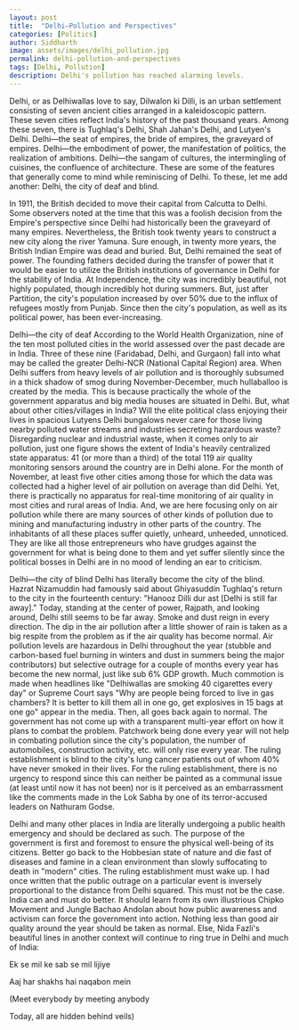 ```yaml
---
layout: post
title:  "Delhi—Pollution and Perspectives"
categories: [Politics]
author: Siddharth
image: assets/images/delhi_pollution.jpg
permalink: delhi-pollution-and-perspectives
tags: [Delhi, Pollution]
description: Delhi's pollution has reached alarming levels.
---
```

Delhi, or as Delhiwallas love to say, Dilwalon ki Dilli, is an urban settlement consisting of seven ancient cities arranged in a kaleidoscopic pattern. These seven cities reflect India's history of the past thousand years. Among these seven, there is Tughlaq's Delhi, Shah Jahan's Delhi, and Lutyen's Delhi. Delhi—the seat of empires, the bride of empires, the graveyard of empires. Delhi—the embodiment of power, the manifestation of politics, the realization of ambitions. Delhi—the sangam of cultures, the intermingling of cuisines, the confluence of architecture. These are some of the features that generally come to mind while reminiscing of Delhi. To these, let me add another: Delhi, the city of deaf and blind.

In 1911, the British decided to move their capital from Calcutta to Delhi. Some observers noted at the time that this was a foolish decision from the Empire's perspective since Delhi had historically been the graveyard of many empires. Nevertheless, the British took twenty years to construct a new city along the river Yamuna. Sure enough, in twenty more years, the British Indian Empire was dead and buried. But, Delhi remained the seat of power. The founding fathers decided during the transfer of power that it would be easier to utilize the British institutions of governance in Delhi for the stability of India. At Independence, the city was incredibly beautiful, not highly populated, though incredibly hot during summers. But, just after Partition, the city's population increased by over 50% due to the influx of refugees mostly from Punjab. Since then the city's population, as well as its political power, has been ever-increasing.

Delhi—the city of deaf
According to the World Health Organization, nine of the ten most polluted cities in the world assessed over the past decade are in India. Three of these nine (Faridabad, Delhi, and Gurgaon) fall into what may be called the greater Delhi-NCR (National Capital Region) area. When Delhi suffers from heavy levels of air pollution and is thoroughly subsumed in a thick shadow of smog during November-December, much hullaballoo is created by the media. This is because practically the whole of the government apparatus and big media houses are situated in Delhi. But, what about other cities/villages in India? Will the elite political class enjoying their lives in spacious Lutyens Delhi bungalows never care for those living nearby polluted water streams and industries secreting hazardous waste? Disregarding nuclear and industrial waste, when it comes only to air pollution, just one figure shows the extent of India's heavily centralized state apparatus: 41 (or more than a third) of the total 119 air quality monitoring sensors around the country are in Delhi alone. For the month of November, at least five other cities among those for which the data was collected had a higher level of air pollution on average than did Delhi. Yet, there is practically no apparatus for real-time monitoring of air quality in most cities and rural areas of India. And, we are here focusing only on air pollution while there are many sources of other kinds of pollution due to mining and manufacturing industry in other parts of the country. The inhabitants of all these places suffer quietly, unheard, unheeded, unnoticed. They are like all those entrepreneurs who have grudges against the government for what is being done to them and yet suffer silently since the political bosses in Delhi are in no mood of lending an ear to criticism.

Delhi—the city of blind
Delhi has literally become the city of the blind. Hazrat Nizamuddin had famously said about Ghiyasuddin Tughlaq's return to the city in the fourteenth century: "Hanooz Dilli dur ast [Delhi is still far away]." Today, standing at the center of power, Rajpath, and looking around, Delhi still seems to be far away. Smoke and dust reign in every direction. The dip in the air pollution after a little shower of rain is taken as a big respite from the problem as if the air quality has become normal. Air pollution levels are hazardous in Delhi throughout the year (stubble and carbon-based fuel burning in winters and dust in summers being the major contributors) but selective outrage for a couple of months every year has become the new normal, just like sub 6% GDP growth. Much commotion is made when headlines like "Delhiwallas are smoking 40 cigarettes every day" or Supreme Court says "Why are people being forced to live in gas chambers? It is better to kill them all in one go, get explosives in 15 bags at one go" appear in the media. Then, all goes back again to normal. The government has not come up with a transparent multi-year effort on how it plans to combat the problem. Patchwork being done every year will not help in combating pollution since the city's population, the number of automobiles, construction activity, etc. will only rise every year. The ruling establishment is blind to the city's lung cancer patients out of whom 40% have never smoked in their lives. For the ruling establishment, there is no urgency to respond since this can neither be painted as a communal issue (at least until now it has not been) nor is it perceived as an embarrassment like the comments made in the Lok Sabha by one of its terror-accused leaders on Nathuram Godse.

Delhi and many other places in India are literally undergoing a public health emergency and should be declared as such. The purpose of the government is first and foremost to ensure the physical well-being of its citizens. Better go back to the Hobbesian state of nature and die fast of diseases and famine in a clean environment than slowly suffocating to death in "modern" cities. The ruling establishment must wake up. I had once written that the public outrage on a particular event is inversely proportional to the distance from Delhi squared. This must not be the case. India can and must do better. It should learn from its own illustrious Chipko Movement and Jungle Bachao Andolan about how public awareness and activism can force the government into action. Nothing less than good air quality around the year should be taken as normal. Else, Nida Fazli's beautiful lines in another context will continue to ring true in Delhi and much of India:

Ek se mil ke sab se mil lijiye

Aaj har shakhs hai naqabon mein

(Meet everybody by meeting anybody

Today, all are hidden behind veils)